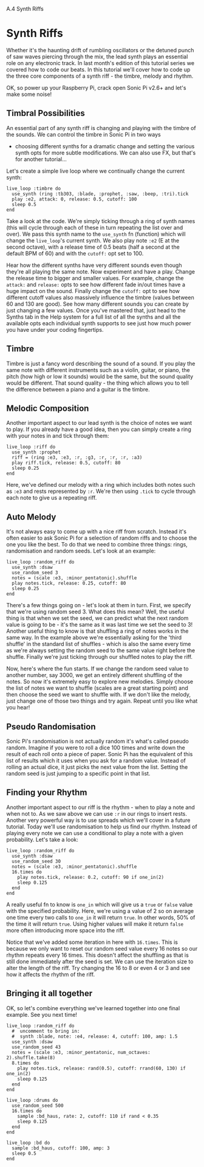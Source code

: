 A.4 Synth Riffs

# Synth Riffs

Whether it's the haunting drift of rumbling oscillators or the detuned
punch of saw waves piercing through the mix, the lead synth plays an
essential role on any electronic track. In last month's edition of this
tutorial series we covered how to code our beats. In this tutorial we'll
cover how to code up the three core components of a synth riff - the
timbre, melody and rhythm.

OK, so power up your Raspberry Pi, crack open Sonic Pi v2.6+ and let's
make some noise!


## Timbral Possibilities

An essential part of any synth riff is changing and playing with the
timbre of the sounds.  We can control the timbre in Sonic Pi in two ways
- choosing different synths for a dramatic change and setting the
various synth opts for more subtle modifications. We can also use FX,
but that's for another tutorial...

Let's create a simple live loop where we continually change the current
synth:

    live_loop :timbre do
      use_synth (ring :tb303, :blade, :prophet, :saw, :beep, :tri).tick
      play :e2, attack: 0, release: 0.5, cutoff: 100
      sleep 0.5
    end

Take a look at the code. We're simply ticking through a ring of synth
names (this will cycle through each of these in turn repeating the list
over and over). We pass this synth name to the `use_synth` fn (function)
which will change the `live_loop`'s current synth. We also play note
`:e2` (E at the second octave), with a release time of 0.5 beats (half a
second at the default BPM of 60) and with the `cutoff:` opt set to 100.

Hear how the different synths have very different sounds even though
they're all playing the same note. Now experiment and have a
play. Change the release time to bigger and smaller values. For example,
change the `attack:` and `release:` opts to see how different fade
in/out times have a huge impact on the sound. Finally change the
`cutoff:` opt to see how different cutoff values also massively
influence the timbre (values between 60 and 130 are good). See how many
different sounds you can create by just changing a few values. Once
you've mastered that, just head to the Synths tab in the Help system for
a full list of all the synths and all the available opts each individual
synth supports to see just how much power you have under your coding
fingertips.

## Timbre

Timbre is just a fancy word describing the sound of a sound. If you play
the same note with different instruments such as a violin, guitar, or
piano, the pitch (how high or low it sounds) would be the same, but the
sound quality would be different. That sound quality - the thing which
allows you to tell the difference between a piano and a guitar is the
timbre.


## Melodic Composition

Another important aspect to our lead synth is the choice of notes we
want to play. If you already have a good idea, then you can simply
create a ring with your notes in and tick through them:
                                
    live_loop :riff do
      use_synth :prophet
      riff = (ring :e3, :e3, :r, :g3, :r, :r, :r, :a3)
      play riff.tick, release: 0.5, cutoff: 80
      sleep 0.25
    end
    
Here, we've defined our melody with a ring which includes both notes
such as `:e3` and rests represented by `:r`. We're then using `.tick` to
cycle through each note to give us a repeating riff.

## Auto Melody

It's not always easy to come up with a nice riff from scratch. Instead
it's often easier to ask Sonic Pi for a selection of random riffs and to
choose the one you like the best. To do that we need to combine three
things: rings, randomisation and random seeds. Let's look at an example:

    live_loop :random_riff do
      use_synth :dsaw
      use_random_seed 3
      notes = (scale :e3, :minor_pentatonic).shuffle
      play notes.tick, release: 0.25, cutoff: 80
      sleep 0.25
    end

There's a few things going on - let's look at them in turn. First, we
specify that we're using random seed 3. What does this mean? Well, the
useful thing is that when we set the seed, we can predict what the next
random value is going to be - it's the same as it was last time we set
the seed to 3! Another useful thing to know is that shuffling a ring of
notes works in the same way. In the example above we're essentially
asking for the 'third shuffle' in the standard list of shuffles - which
is also the same every time as we're always setting the random seed to
the same value right before the shuffle. Finally we're just ticking
through our shuffled notes to play the riff.

Now, here's where the fun starts. If we change the random seed value to
another number, say 3000, we get an entirely different shuffling of the
notes. So now it's extremely easy to explore new melodies. Simply choose
the list of notes we want to shuffle (scales are a great starting point)
and then choose the seed we want to shuffle with. If we don't like the
melody, just change one of those two things and try again. Repeat until
you like what you hear!


## Pseudo Randomisation

Sonic Pi's randomisation is not actually random it's what's called
pseudo random.  Imagine if you were to roll a dice 100 times and write
down the result of each roll onto a piece of paper. Sonic Pi has the
equivalent of this list of results which it uses when you ask for a
random value. Instead of rolling an actual dice, it just picks the next
value from the list. Setting the random seed is just jumping to a
specific point in that list.
 
## Finding your Rhythm

Another important aspect to our riff is the rhythm - when to play a note
and when not to. As we saw above we can use `:r` in our rings to insert
rests. Another very powerful way is to use spreads which we'll cover in
a future tutorial. Today we'll use randomisation to help us find our
rhythm. Instead of playing every note we can use a conditional to play a
note with a given probability. Let's take a look:

    live_loop :random_riff do
      use_synth :dsaw
      use_random_seed 30
      notes = (scale :e3, :minor_pentatonic).shuffle
      16.times do
        play notes.tick, release: 0.2, cutoff: 90 if one_in(2)
        sleep 0.125
      end
    end

A really useful fn to know is `one_in` which will give us a
`true` or `false` value with the specified probability. Here, we're
using a value of 2 so on average one time every two calls to `one_in` it
will return `true`. In other words, 50% of the time it will return
`true`. Using higher values will make it return `false` more often
introducing more space into the riff.

Notice that we've added some iteration in here with `16.times`. This is
because we only want to reset our random seed value every 16 notes so
our rhythm repeats every 16 times. This doesn't affect the shuffling as
that is still done immediately after the seed is set. We can use the
iteration size to alter the length of the riff. Try changing the 16 to 8
or even 4 or 3 and see how it affects the rhythm of the riff.

## Bringing it all together

OK, so let's combine everything we've learned together into one final
example. See you next time!

    live_loop :random_riff do
      #  uncomment to bring in:
      #  synth :blade, note: :e4, release: 4, cutoff: 100, amp: 1.5
      use_synth :dsaw
      use_random_seed 43
      notes = (scale :e3, :minor_pentatonic, num_octaves: 2).shuffle.take(8)
      8.times do
        play notes.tick, release: rand(0.5), cutoff: rrand(60, 130) if one_in(2)
        sleep 0.125
      end
    end
     
    live_loop :drums do
      use_random_seed 500
      16.times do
        sample :bd_haus, rate: 2, cutoff: 110 if rand < 0.35
        sleep 0.125
      end
    end
     
    live_loop :bd do
      sample :bd_haus, cutoff: 100, amp: 3
      sleep 0.5
    end




